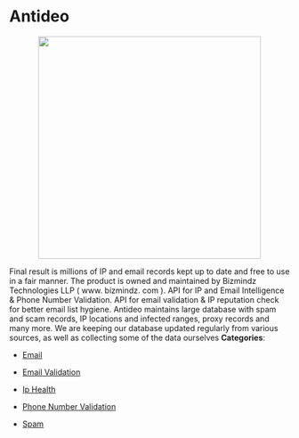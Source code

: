 # Antideo

<p align="center">
    <img width="400" src="https://raw.githubusercontent.com/awesome-apis/awesome-apis/apis/antideo/logo_256x256.png" />
</p>


Final result is millions of IP and email records kept up to date and free to use in a fair manner. The product is owned and maintained by Bizmindz Technologies LLP ( www. bizmindz. com ).  API for IP and Email Intelligence & Phone Number Validation. API for email validation & IP reputation check for better email list hygiene. Antideo maintains large database with spam and scam records, IP locations and infected ranges, proxy records and many more.  We are keeping our database updated regularly from various sources, as well as collecting some of the data ourselves
**Categories**:

- [Email](https://github/awesome-apis/awesome-apis#email)

- [Email Validation](https://github/awesome-apis/awesome-apis#email-validation)

- [Ip Health](https://github/awesome-apis/awesome-apis#ip-health)

- [Phone Number Validation](https://github/awesome-apis/awesome-apis#phone-number-validation)

- [Spam](https://github/awesome-apis/awesome-apis#spam)




